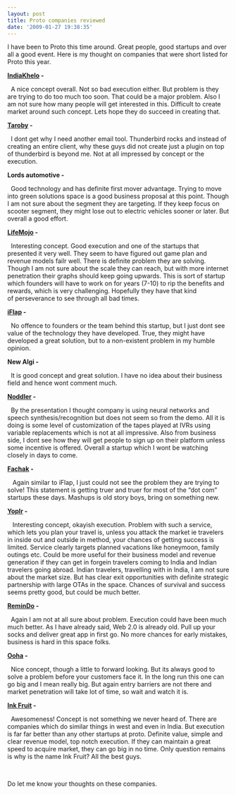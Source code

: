 ```yaml
---
layout: post
title: Proto companies reviewed
date: '2009-01-27 19:38:35'
---
```


<div>

I have been to Proto this time around. Great people, good startups and over all a good event. Here is my thought on companies that were short listed for Proto this year.

<strong><a href="http://indiakhelo.com">IndiaKhelo</a></strong><strong> -</strong>

  A nice concept overall. Not so bad execution either. But problem is they are trying to do too much too soon. That could be a major problem. Also I am not sure how many people will get interested in this. Difficult to create market around such concept. Lets hope they do succeed in creating that. 

<strong><a href="http://taroby.org/index.html">Taroby</a></strong><strong> -</strong>

  I dont get why I need another email tool. Thunderbird rocks and instead of creating an entire client, why these guys did not create just a plugin on top of thunderbird is beyond me. Not at all impressed by concept or the execution.

<strong>Lords automotive -</strong>

  Good technology and has definite first mover advantage. Trying to move into green solutions space is a good business proposal at this point. Though I am not sure about the segment they are targeting. If they keep focus on scooter segment, they might lose out to electric vehicles sooner or later. But overall a good effort.

<strong><a href="http://lifemojo.com">LifeMojo</a></strong><strong> -</strong>

  Interesting concept. Good execution and one of the startups that presented it very well. They seem to have figured out game plan and revenue models failr well. There is definite problem they are solving. Though I am not sure about the scale they can reach, but with more internet penetration their graphs should keep going upwards. This is sort of startup which founders will have to work on for years (7-10) to rip the benefits and rewards, which is very challenging. Hopefully they have that kind of perseverance to see through all bad times.

<strong><a href="http://www.i-flapp.com/home/index.html">iFlap</a></strong><strong> -</strong>

  No offence to founders or the team behind this startup, but I just dont see value of the technology they have developed. True, they might have developed a great solution, but to a non-existent problem in my humble opinion.

<strong>New Algi -</strong>

  It is good concept and great solution. I have no idea about their business field and hence wont comment much.

<strong><a href="http://noddler.com/login">Noddler</a></strong><strong> -</strong>

  By the presentation I thought company is using neural networks and speech synthesis/recognition but does not seem so from the demo. All it is doing is some level of customization of the tapes played at IVRs using variable replacements which is not at all impressive. Also from business side, I dont see how they will get people to sign up on their platform unless some incentive is offered. Overall a startup which I wont be watching closely in days to come.

<strong><a href="http://fachak.com">Fachak</a></strong><strong> -</strong>

   Again similar to iFlap, I just could not see the problem they are trying to solve! This statement is getting truer and truer for most of the &ldquo;dot com&rdquo; startups these days. Mashups is old story boys, bring on something new.

<strong><a href="http://yoplr.com">Yoplr</a></strong><strong> -</strong>

   Interesting concept, okayish execution. Problem with such a service, which lets you plan your travel is, unless you attack the market ie travelers in inside out and outside in method, your chances of getting success is limited. Service clearly targets planned vacations like honeymoon, family outings etc. Could be more useful for their business model and revenue generation if they can get in forgein travelers coming to India and Indian travelers going abroad. Indian travelers, travelling with in India, I am not sure about the market size. But has clear exit opportunities with definite strategic partnership with large OTAs in the space. Chances of survival and success seems pretty good, but could be much better.

<strong><a href="http://remindo.com/">ReminDo</a></strong><strong> -</strong>

  Again I am not at all sure about problem. Execution could have been much much better. As I have already said, Web 2.0 is already old. Pull up your socks and deliver great app in first go. No more chances for early mistakes, business is hard in this space folks. 

<strong><a href="http://oo-ha.com">Ooha</a></strong><strong> -</strong>

  Nice concept, though a little to forward looking. But its always good to solve a problem before your customers face it. In the long run this one can go big and I mean really big. But again entry barriers are not there and market penetration will take lot of time, so wait and watch it is.

<strong><a href="http://inkfruit.com/">Ink Fruit</a></strong><strong> -</strong>

  Awesomeness! Concept is not something we never heard of. There are companies which do similar things in west and even in India. But execution is far far better than any other startups at proto. Definite value, simple and clear revenue model, top notch execution. If they can maintain a great speed to acquire market, they can go big in no time. Only question remains is why is the name Ink Fruit? All the best guys.

 

Do let me know your thoughts on these companies.</div>